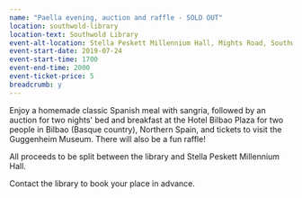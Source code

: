 ```yaml
---
name: "Paella evening, auction and raffle - SOLD OUT"
location: southwold-library
location-text: Southwold Library
event-alt-location: Stella Peskett Millennium Hall, Mights Road, Southwold, IP18 6BE
event-start-date: 2019-07-24
event-start-time: 1700
event-end-time: 2000
event-ticket-price: 5
breadcrumb: y
---
```


Enjoy a homemade classic Spanish meal with sangria, followed by an auction for two nights' bed and breakfast at the Hotel Bilbao Plaza for two people in Bilbao (Basque country), Northern Spain, and tickets to visit the Guggenheim Museum. There will also be a fun raffle!

All proceeds to be split between the library and Stella Peskett Millennium Hall.

Contact the library to book your place in advance.
